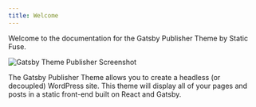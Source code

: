 ```yaml
---
title: Welcome
---
```


Welcome to the documentation for the Gatsby Publisher Theme by Static Fuse.

![Gatsby Theme Publisher Screenshot](https://data.staticfuse.com/wp-content/uploads/2019/10/publisher-hero.jpg)

The Gatsby Publisher Theme allows you to create a headless (or decoupled) WordPress site. This theme will display all of your pages and posts in a static front-end built on React and Gatsby.